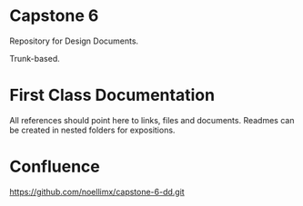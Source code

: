 # Capstone 6

Repository for Design Documents.

Trunk-based.

# First Class Documentation

All references should point here to links, files and documents. Readmes can be created in nested folders for expositions.

# Confluence

https://github.com/noellimx/capstone-6-dd.git